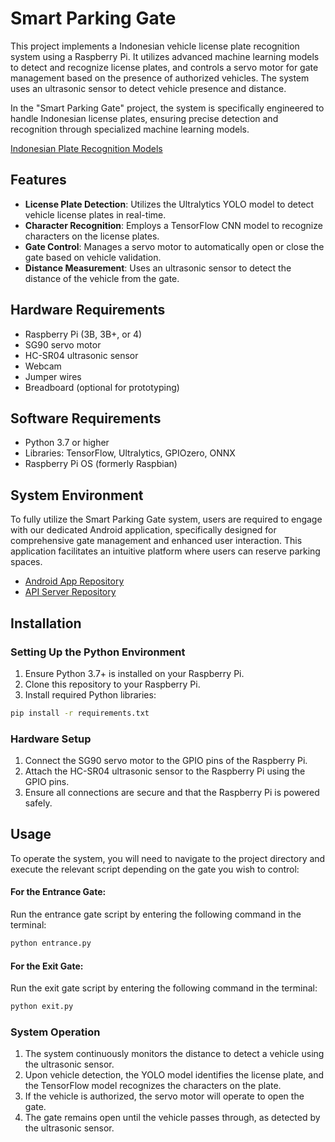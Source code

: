 # Smart Parking Gate

This project implements a Indonesian vehicle license plate recognition system using a Raspberry Pi. It utilizes advanced machine learning models to detect and recognize license plates, and controls a servo motor for gate management based on the presence of authorized vehicles. The system uses an ultrasonic sensor to detect vehicle presence and distance.

In the "Smart Parking Gate" project, the system is specifically engineered to handle Indonesian license plates, ensuring precise detection and recognition through specialized machine learning models.

[Indonesian Plate Recognition Models](https://github.com/Exchioz/Indonesian-License-Plates)


## Features
- **License Plate Detection**: Utilizes the Ultralytics YOLO model to detect vehicle license plates in real-time.
- **Character Recognition**: Employs a TensorFlow CNN model to recognize characters on the license plates.
- **Gate Control**: Manages a servo motor to automatically open or close the gate based on vehicle validation.
- **Distance Measurement**: Uses an ultrasonic sensor to detect the distance of the vehicle from the gate.

## Hardware Requirements
- Raspberry Pi (3B, 3B+, or 4)
- SG90 servo motor
- HC-SR04 ultrasonic sensor
- Webcam
- Jumper wires
- Breadboard (optional for prototyping)

## Software Requirements
- Python 3.7 or higher
- Libraries: TensorFlow, Ultralytics, GPIOzero, ONNX
- Raspberry Pi OS (formerly Raspbian)

## System Environment
To fully utilize the Smart Parking Gate system, users are required to engage with our dedicated Android application, specifically designed for comprehensive gate management and enhanced user interaction. This application facilitates an intuitive platform where users can reserve parking spaces.
- [Android App Repository](https://github.com/Exchioz/SmartParkingAndroid)
- [API Server Repository](https://github.com/Exchioz/SmartParkingAPI)


## Installation
### Setting Up the Python Environment
1. Ensure Python 3.7+ is installed on your Raspberry Pi.
2. Clone this repository to your Raspberry Pi.
3. Install required Python libraries:
```bash
pip install -r requirements.txt
```
### Hardware Setup
1. Connect the SG90 servo motor to the GPIO pins of the Raspberry Pi.
2. Attach the HC-SR04 ultrasonic sensor to the Raspberry Pi using the GPIO pins.
3. Ensure all connections are secure and that the Raspberry Pi is powered safely.

## Usage
To operate the system, you will need to navigate to the project directory and execute the relevant script depending on the gate you wish to control:

#### For the Entrance Gate:
Run the entrance gate script by entering the following command in the terminal:
```bash
python entrance.py
```

#### For the Exit Gate:
Run the exit gate script by entering the following command in the terminal:
```bash
python exit.py
```

### System Operation
1. The system continuously monitors the distance to detect a vehicle using the ultrasonic sensor.
2. Upon vehicle detection, the YOLO model identifies the license plate, and the TensorFlow model recognizes the characters on the plate.
3. If the vehicle is authorized, the servo motor will operate to open the gate.
4. The gate remains open until the vehicle passes through, as detected by the ultrasonic sensor.